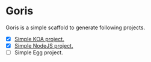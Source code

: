 # Goris

Goris is a simple scaffold to generate following projects.

- [x] [Simple KOA project.](https://github.com/cyrusky-scaffold/templates-empty-koa-project)
- [x] [Simple NodeJS project.](https://github.com/cyrusky-scaffold/templates-empty-koa-project)
- [ ] Simple Egg project.
